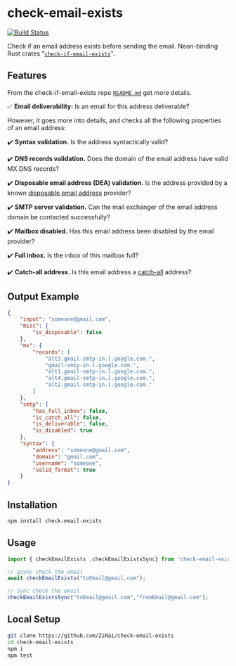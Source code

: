 # check-email-exists

[![Build Status](https://travis-ci.com/ZiNai/check-email-exists.svg?branch=master)](https://travis-ci.com/ZiNai/check-email-exists)

Check if an email address exists before sending the email.
Neon-binding Rust crates "[`check-if-email-exists`](https://github.com/amaurymartiny/check-if-email-exists)".


## Features

From the check-if-email-exists repo [`README.md`](https://github.com/amaurymartiny/check-if-email-exists/edit/master/README.md) get more details.

✅ **Email deliverability:** Is an email for this address deliverable?

However, it goes more into details, and checks all the following properties of an email address:

✔️ **Syntax validation.** Is the address syntactically valid?

✔️ **DNS records validation.** Does the domain of the email address have valid MX DNS records?

✔️ **Disposable email address (DEA) validation.** Is the address provided by a known [disposable email address](https://en.wikipedia.org/wiki/Disposable_email_address) provider?

✔️ **SMTP server validation.** Can the mail exchanger of the email address domain be contacted successfully?

✔️ **Mailbox disabled.** Has this email address been disabled by the email provider?

✔️ **Full inbox.** Is the inbox of this mailbox full?

✔️ **Catch-all address.** Is this email address a [catch-all](https://debounce.io/blog/help/what-is-a-catch-all-or-accept-all/) address?

## Output Example

```json
{
	"input": "someone@gmail.com",
	"misc": {
		"is_disposable": false
	},
	"mx": {
		"records": [
			"alt3.gmail-smtp-in.l.google.com.",
			"gmail-smtp-in.l.google.com.",
			"alt1.gmail-smtp-in.l.google.com.",
			"alt4.gmail-smtp-in.l.google.com.",
			"alt2.gmail-smtp-in.l.google.com."
		]
	},
	"smtp": {
		"has_full_inbox": false,
		"is_catch_all": false,
		"is_deliverable": false,
		"is_disabled": true
	},
	"syntax": {
		"address": "someone@gmail.com",
		"domain": "gmail.com",
		"username": "someone",
		"valid_format": true
	}
}
```

## Installation

```bash
npm install check-email-exists
```

## Usage

```js
import { checkEmailExists ,checkEmailExistsSync} from 'check-email-exists';

// async check the email
await checkEmailExists("toEmail@gmail.com");

// sync check the email
checkEmailExistsSync("toEmail@gmail.com","fromEmail@gmail.com");
```

## Local Setup

```bash
git clone https://github.com/ZiNai/check-email-exists
cd check-email-exists
npm i
npm test
```
